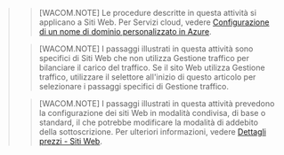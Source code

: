 <blockquote>

> [WACOM.NOTE] Le procedure descritte in questa attività si applicano a Siti Web. Per Servizi cloud, vedere [Configurazione di un nome di dominio personalizzato in Azure](http://www.windowsazure.com/en-us/develop/net/common-tasks/custom-dns/).

> [WACOM.NOTE] I passaggi illustrati in questa attività sono specifici di Siti Web che non utilizza Gestione traffico per bilanciare il carico del traffico. Se il sito Web utilizza Gestione traffico, utilizzare il selettore all'inizio di questo articolo per selezionare i passaggi specifici di Gestione traffico.

> [WACOM.NOTE] I passaggi illustrati in questa attività prevedono la configurazione dei siti Web in modalità condivisa, di base o standard, il che potrebbe modificare la modalità di addebito della sottoscrizione. Per ulteriori informazioni, vedere [Dettagli prezzi - Siti Web](http://www.windowsazure.com/en-us/pricing/details/web-sites/).

